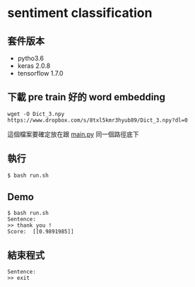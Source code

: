 # sentiment classification


## 套件版本

*   pytho3.6
*   keras 2.0.8
*   tensorflow 1.7.0

## 下載 pre train 好的 word embedding

    wget -O Dict_3.npy https://www.dropbox.com/s/8txl5kmr3hyub89/Dict_3.npy?dl=0

這個檔案要確定放在跟 [main.py](./main.py) 同一個路徑底下
## 執行

    $ bash run.sh

## Demo

    $ bash run.sh
    Sentence:
    >> thank you !
    Score:  [[0.9891985]]

## 結束程式

    Sentence:
    >> exit

